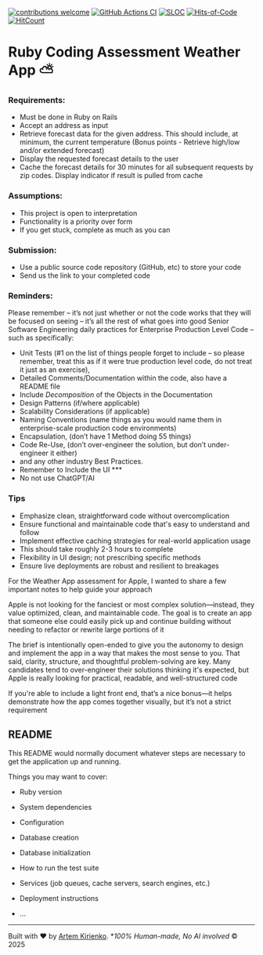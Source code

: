[![contributions welcome](https://img.shields.io/badge/contributions-welcome-brightgreen.svg?style=flat)](https://github.com/artkirienko/weathercast/issues)
[![GitHub Actions CI](https://github.com/artkirienko/weathercast/actions/workflows/ci.yml/badge.svg)](https://github.com/artkirienko/weathercast/actions/workflows/ci.yml)
[![SLOC](https://sloc.xyz/github/artkirienko/weathercast)](https://en.wikipedia.org/wiki/Source_lines_of_code)
[![Hits-of-Code](https://hitsofcode.com/github/artkirienko/weathercast?branch=main)](https://hitsofcode.com)
[![HitCount](https://hitscounter.dev/api/hit?url=https%3A%2F%2Fgithub.com%2Fartkirienko%2Fweathercast&label=Visitors&icon=heart-fill&color=%23d1e7dd)](https://hitscounter.dev)

# Ruby Coding Assessment Weather App ⛅️

### Requirements:
- Must be done in Ruby on Rails
- Accept an address as input
- Retrieve forecast data for the given address. This should include, at minimum, the current temperature (Bonus points - Retrieve high/low and/or extended forecast)
- Display the requested forecast details to the user
- Cache the forecast details for 30 minutes for all subsequent requests by zip codes. Display indicator if result is pulled from cache

### Assumptions:
- This project is open to interpretation
- Functionality is a priority over form
- If you get stuck, complete as much as you can

### Submission:
- Use a public source code repository (GitHub, etc) to store your code
- Send us the link to your completed code

### Reminders:
Please remember – it’s not just whether or not the code works that they will be focused on seeing – it’s all the rest of what goes into good Senior Software Engineering daily practices for Enterprise Production Level Code – such as specifically:
- Unit Tests (#1 on the list of things people forget to include – so please remember, treat this as if it were true production level code, do not treat it just as an exercise),
- Detailed Comments/Documentation within the code, also have a README file
- Include *Decomposition* of the Objects in the Documentation
- Design Patterns (if/where applicable)
- Scalability Considerations (if applicable)
- Naming Conventions (name things as you would name them in enterprise-scale production code environments)
- Encapsulation, (don’t have 1 Method doing 55 things)
- Code Re-Use, (don’t over-engineer the solution, but don’t under-engineer it either)
- and any other industry Best Practices.
- Remember to Include the UI ***
- No not use ChatGPT/AI

### Tips

- Emphasize clean, straightforward code without overcomplication
- Ensure functional and maintainable code that's easy to understand and follow
- Implement effective caching strategies for real-world application usage
- This should take roughly 2-3 hours to complete
- Flexibility in UI design; not prescribing specific methods
- Ensure live deployments are robust and resilient to breakages

For the Weather App assessment for Apple, I wanted to share a few important notes to help guide your approach

Apple is not looking for the fanciest or most complex solution—instead, they value optimized, clean, and maintainable code. The goal is to create an app that someone else could easily pick up and continue building without needing to refactor or rewrite large portions of it

The brief is intentionally open-ended to give you the autonomy to design and implement the app in a way that makes the most sense to you. That said, clarity, structure, and thoughtful problem-solving are key. Many candidates tend to over-engineer their solutions thinking it's expected, but Apple is really looking for practical, readable, and well-structured code

If you're able to include a light front end, that’s a nice bonus—it helps demonstrate how the app comes together visually, but it’s not a strict requirement

## README

This README would normally document whatever steps are necessary to get the
application up and running.

Things you may want to cover:

* Ruby version

* System dependencies

* Configuration

* Database creation

* Database initialization

* How to run the test suite

* Services (job queues, cache servers, search engines, etc.)

* Deployment instructions

* ...

---

Built with ❤️ by [Artem Kirienko](https://github.com/artkirienko). *_100% Human-made, No AI involved_ © 2025
